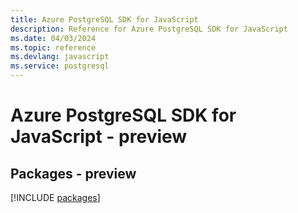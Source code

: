 ```yaml
---
title: Azure PostgreSQL SDK for JavaScript
description: Reference for Azure PostgreSQL SDK for JavaScript
ms.date: 04/03/2024
ms.topic: reference
ms.devlang: javascript
ms.service: postgresql
---
```

# Azure PostgreSQL SDK for JavaScript - preview
## Packages - preview
[!INCLUDE [packages](postgresql-index.md)]